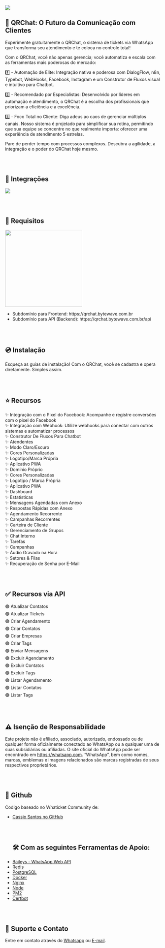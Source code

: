<img src="https://imgur.com/a/ZqRDnPP" />

## 🚀 QRChat: O Futuro da Comunicação com Clientes

Experimente gratuitamente o QRChat, o sistema de tickets via WhatsApp que transforma seu atendimento e te coloca no controle total!

Com o QRChat, você não apenas gerencia; você automatiza e escala com as ferramentas mais poderosas do mercado:

1️⃣ - Automação de Elite: Integração nativa e poderosa com DialogFlow, n8n, Typebot, WebHooks, Facebook, Instagram e um Construtor de Fluxos visual e intuitivo para Chatbot.

2️⃣ - Recomendado por Especialistas: Desenvolvido por líderes em automação e atendimento, o QRChat é a escolha dos profissionais que priorizam a eficiência e a excelência.

3️⃣ - Foco Total no Cliente: Diga adeus ao caos de gerenciar múltiplos canais. Nosso sistema é projetado para simplificar sua rotina, permitindo que sua equipe se concentre no que realmente importa: oferecer uma experiência de atendimento 5 estrelas.

Pare de perder tempo com processos complexos. Descubra a agilidade, a integração e o poder do QRChat hoje mesmo.

<br /><br />

## 📌 Integrações

<img src="https://i.postimg.cc/CxJmZYZk/Group-26.png" />

<br /><br />

## 🔧 Requisitos

<img src="https://i.postimg.cc/kGRpDYJC/Group-27.png" style="height: 250px;" />

<nav>
  <ul>
    <li>Subdomínio para Frontend: https://qrchat.bytewave.com.br</li>
    <li>Subdomínio para API (Backend): https://qrchat.bytewave.com.br/api</li>
  </ul>
</nav>

<br /><br />

## 💿 Instalação

Esqueça as guias de instalação! Com o QRChat, você se cadastra e opera diretamente. Simples assim.

<br /><br />

## ⭐ Recursos

✨ Integração com o Pixel do Facebook: Acompanhe e registre conversões com o pixel do Facebook    
✨ Integração com Webhook: Utilize webhooks para conectar com outros sistemas e automatizar processos   
✨ Construtor De Fluxos Para Chatbot     
✨ Atendentes   
✨ Modo Claro/Escuro    
✨ Cores Personalizadas  
✨ Logotipo/Marca Própria  
✨ Aplicativo PWA  
✨ Domínio Próprio  
✨ Cores Personalizadas  
✨ Logotipo / Marca Própria  
✨ Aplicativo PWA  
✨ Dashboard  
✨ Estatísticas  
✨ Mensagens Agendadas com Anexo  
✨ Respostas Rápidas com Anexo  
✨ Agendamento Recorrente  
✨ Campanhas Recorrentes  
✨ Carteira de Cliente  
✨ Gerenciamento de Grupos  
✨ Chat Interno  
✨ Tarefas  
✨ Campanhas  
✨ Áudio Gravado na Hora  
✨ Setores & Filas  
✨ Recuperação de Senha por E-Mail

<br /><br />

## ✅ Recursos via API

🟢 Atualizar Contatos  
🟢 Atualizar Tickets  
🟢 Criar Agendamento  
🟢 Criar Contatos  
🟢 Criar Empresas  
🟢 Criar Tags  
🟢 Enviar Mensagens  
🟢 Excluir Agendamento  
🟢 Excluir Contatos  
🟢 Excluir Tags  
🟢 Listar Agendamento  
🟢 Listar Contatos  
🟢 Listar Tags

<br /><br />

## ⚠️ Isenção de Responsabilidade

Este projeto não é afiliado, associado, autorizado, endossado ou de qualquer forma oficialmente conectado ao WhatsApp ou a qualquer uma de suas subsidiárias ou afiliadas. O site oficial do WhatsApp pode ser encontrado em https://whatsapp.com. “WhatsApp”, bem como nomes, marcas, emblemas e imagens relacionados são marcas registradas de seus respectivos proprietários.

<br /><br />

## 📍 Github

Codigo baseado no Whaticket Community de:
<nav>
  <ul>
    <li><a href="https://github.com/canove/whaticket-community" target="_blank">Cassio Santos no GitHub</a></li>

<br /><br />

## 🛠️ Com as seguintes Ferramentas de Apoio:
<nav>
    <li><a href="https://github.com/WhiskeySockets/Baileys" target="_blank">Baileys - WhatsApp Web API</a></li>
    <li><a href="https://github.com/redis/redis" target="_blank">Redis</a></li>
    <li><a href="https://github.com/postgres/postgres" target="_blank">PostgreSQL</a></li>
    <li><a href="https://github.com/docker" target="_blank">Docker</a></li>
    <li><a href="https://github.com/nginx/nginx" target="_blank">Nginx</a></li>
    <li><a href="https://github.com/nodejs/node" target="_blank">Node</a></li>
    <li><a href="https://github.com/Unitech/pm2" target="_blank">PM2</a></li>
    <li><a href="https://github.com/certbot/certbot" target="_blank">Certbot</a></li>
  </ul>
</nav>

<br /><br />

## 🙋 Suporte e Contato

Entre em contato através do <a href="https://wa.me/5585992795219" target="_blank">Whatsapp</a> ou <a href="mailto:comercialbytewave@gmail.com" target="_blank">E-mail</a>.